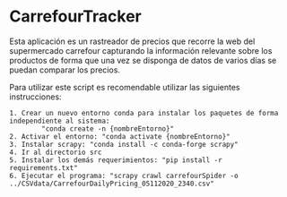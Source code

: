# CarrefourTracker

Esta aplicación es un rastreador de precios que recorre la web del supermercado carrefour
capturando la información relevante sobre los productos de forma que una vez se disponga
de datos de varios días se puedan comparar los precios.

Para utilizar este script es recomendable utilizar las siguientes  instrucciones:

	1. Crear un nuevo entorno conda para instalar los paquetes de forma independiente al sistema:
			"conda create -n {nombreEntorno}"
	2. Activar el entorno: "conda activate {nombreEntorno}"
	3. Instalar scrapy: "conda install -c conda-forge scrapy"
	4. Ir al directorio src
	5. Instalar los demás requerimientos: "pip install -r requirements.txt"
	6. Ejecutar el programa: "scrapy crawl carrefourSpider -o ../CSVdata/CarrefourDailyPricing_05112020_2340.csv"
